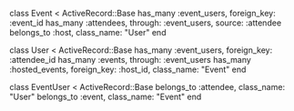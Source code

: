 class Event < ActiveRecord::Base
    has_many :event_users, foreign_key: :event_id
    has_many :attendees, through: :event_users, source: :attendee
    belongs_to :host, class_name: "User"
  end

  class User < ActiveRecord::Base
    has_many :event_users, foreign_key: :attendee_id
    has_many :events, through: :event_users
    has_many :hosted_events, foreign_key: :host_id, class_name: "Event"
  end

  class EventUser < ActiveRecord::Base
    belongs_to :attendee, class_name: "User"
    belongs_to :event, class_name: "Event"
  end
